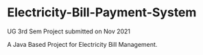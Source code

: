 # Electricity-Bill-Payment-System

UG 3rd Sem Project submitted on Nov 2021

A Java Based Project for Electricity Bill Management.
